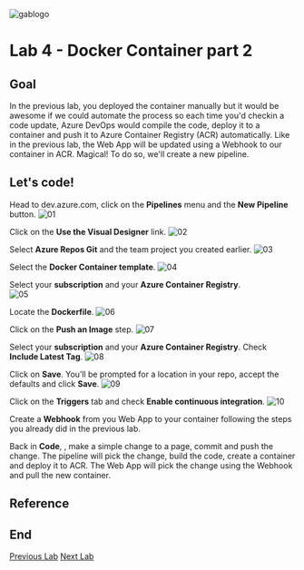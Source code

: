 ![gablogo][gablogo]

# Lab 4 - Docker Container part 2

## Goal

In the previous lab, you deployed the container manually but it would be awesome if we could automate the process so each time you'd checkin a code update, Azure DevOps would compile the code, deploy it to a container and push it to Azure Container Registry (ACR) automatically.  Like in the previous lab, the Web App will be updated using a Webhook to our container in ACR. Magical! To do so, we'll create a new pipeline.

## Let's code!

Head to dev.azure.com, click on the **Pipelines** menu and the **New Pipeline** button.
![01][01]

Click on the **Use the Visual Designer** link.
![02][02]

Select **Azure Repos Git** and the team project you created earlier.
![03][03]

Select the **Docker Container template**.
![04][04]

Select your **subscription** and your **Azure Container Registry**.  
![05][05]

Locate the **Dockerfile**.
![06][06]

Click on the **Push an Image** step.
![07][07]

Select your **subscription** and your **Azure Container Registry**.  Check **Include Latest Tag**.
![08][08]

Click on **Save**.  You’ll be prompted for a location in your repo, accept the defaults and click **Save**.
![09][09]

Click on the **Triggers** tab and check **Enable continuous integration**.
![10][10]

Create a **Webhook** from you Web App to your container following the steps you already did in the previous lab.

Back in **Code**, , make a simple change to a page, commit and push the change.  The pipeline will pick the change, build the code, create a container and deploy it to ACR.  The Web App will pick the change using the Webhook and pull the new container.

## Reference

## End
[Previous Lab](../Lab3/README.md)
[Next Lab](../Lab5/README.md)

[gablogo]: ../medias/GlobalAzureBootcamp2019.png "Global Azure Bootcamp 2019"
[01]: medias/Lab4-01.png
[02]: medias/Lab4-02.png
[03]: medias/Lab4-03.png
[04]: medias/Lab4-04.png
[05]: medias/Lab4-05.png
[06]: medias/Lab4-06.png
[07]: medias/Lab4-07.png
[08]: medias/Lab4-08.png
[09]: medias/Lab4-09.png
[10]: medias/Lab4-10.png
